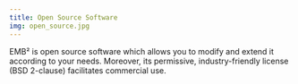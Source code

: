 ```yaml
---
title: Open Source Software
img: open_source.jpg
---
```

EMB² is open source software which allows you to modify and extend it according to your needs. Moreover, its permissive, industry-friendly license (BSD&nbsp;2-clause) facilitates commercial use.
